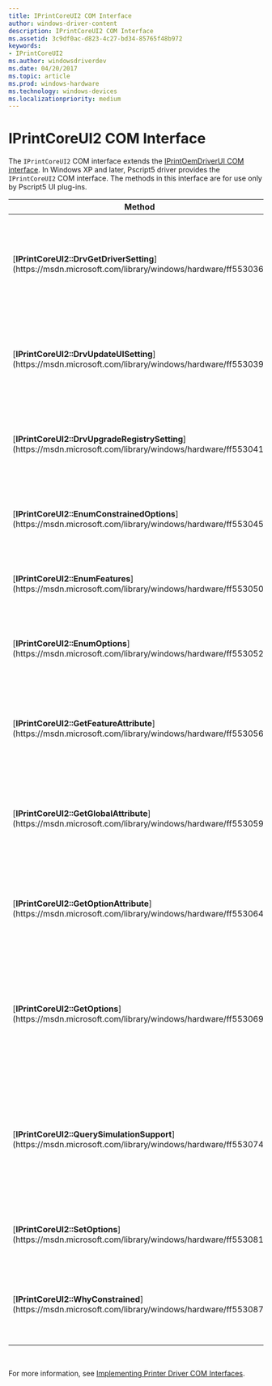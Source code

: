 ```yaml
---
title: IPrintCoreUI2 COM Interface
author: windows-driver-content
description: IPrintCoreUI2 COM Interface
ms.assetid: 3c9df0ac-d823-4c27-bd34-85765f48b972
keywords:
- IPrintCoreUI2
ms.author: windowsdriverdev
ms.date: 04/20/2017
ms.topic: article
ms.prod: windows-hardware
ms.technology: windows-devices
ms.localizationpriority: medium
---
```


# IPrintCoreUI2 COM Interface





The `IPrintCoreUI2` COM interface extends the [IPrintOemDriverUI COM interface](iprintoemdriverui-com-interface.md). In Windows XP and later, Pscript5 driver provides the `IPrintCoreUI2` COM interface. The methods in this interface are for use only by Pscript5 UI plug-ins.

<table>
<colgroup>
<col width="50%" />
<col width="50%" />
</colgroup>
<thead>
<tr class="header">
<th>Method</th>
<th>Description</th>
</tr>
</thead>
<tbody>
<tr class="odd">
<td><p>[<strong>IPrintCoreUI2::DrvGetDriverSetting</strong>](https://msdn.microsoft.com/library/windows/hardware/ff553036)</p></td>
<td><p>Enables a UI plug-in to obtain the current status of printer features and other internal information.</p></td>
</tr>
<tr class="even">
<td><p>[<strong>IPrintCoreUI2::DrvUpdateUISetting</strong>](https://msdn.microsoft.com/library/windows/hardware/ff553039)</p></td>
<td><p>Enables a UI plug-in to notify the driver of a modified user interface option.</p></td>
</tr>
<tr class="odd">
<td><p>[<strong>IPrintCoreUI2::DrvUpgradeRegistrySetting</strong>](https://msdn.microsoft.com/library/windows/hardware/ff553041)</p></td>
<td><p>Enables OEM plug-ins to upgrade private registry settings.</p></td>
</tr>
<tr class="even">
<td><p>[<strong>IPrintCoreUI2::EnumConstrainedOptions</strong>](https://msdn.microsoft.com/library/windows/hardware/ff553045)</p></td>
<td><p>Determines which options of a feature are constrained.</p></td>
</tr>
<tr class="odd">
<td><p>[<strong>IPrintCoreUI2::EnumFeatures</strong>](https://msdn.microsoft.com/library/windows/hardware/ff553050)</p></td>
<td><p>Enumerates a printer's available features.</p></td>
</tr>
<tr class="even">
<td><p>[<strong>IPrintCoreUI2::EnumOptions</strong>](https://msdn.microsoft.com/library/windows/hardware/ff553052)</p></td>
<td><p>Enumerates the available options of a specific feature.</p></td>
</tr>
<tr class="odd">
<td><p>[<strong>IPrintCoreUI2::GetFeatureAttribute</strong>](https://msdn.microsoft.com/library/windows/hardware/ff553056)</p></td>
<td><p>Retrieves the feature attribute list or the value of a specific feature attribute.</p></td>
</tr>
<tr class="even">
<td><p>[<strong>IPrintCoreUI2::GetGlobalAttribute</strong>](https://msdn.microsoft.com/library/windows/hardware/ff553059)</p></td>
<td><p>Retrieves the global attribute list or the value of a specific global attribute.</p></td>
</tr>
<tr class="odd">
<td><p>[<strong>IPrintCoreUI2::GetOptionAttribute</strong>](https://msdn.microsoft.com/library/windows/hardware/ff553064)</p></td>
<td><p>Retrieves the option attribute list or the value of a specific option attribute.</p></td>
</tr>
<tr class="even">
<td><p>[<strong>IPrintCoreUI2::GetOptions</strong>](https://msdn.microsoft.com/library/windows/hardware/ff553069)</p></td>
<td><p>Retrieves the driver's current feature settings in the format of a list of feature/option keyword pairs.</p></td>
</tr>
<tr class="odd">
<td><p>[<strong>IPrintCoreUI2::QuerySimulationSupport</strong>](https://msdn.microsoft.com/library/windows/hardware/ff553074)</p></td>
<td><p>Retrieves a spooler simulation capability structure, which indicates the kinds of simulation the spooler supports.</p></td>
</tr>
<tr class="even">
<td><p>[<strong>IPrintCoreUI2::SetOptions</strong>](https://msdn.microsoft.com/library/windows/hardware/ff553081)</p></td>
<td><p>Sets the driver's feature settings.</p></td>
</tr>
<tr class="odd">
<td><p>[<strong>IPrintCoreUI2::WhyConstrained</strong>](https://msdn.microsoft.com/library/windows/hardware/ff553087)</p></td>
<td><p>Determines why the specified feature/option selection is constrained.</p></td>
</tr>
</tbody>
</table>

 

For more information, see [Implementing Printer Driver COM Interfaces](implementing-printer-driver-com-interfaces.md).

 

 




